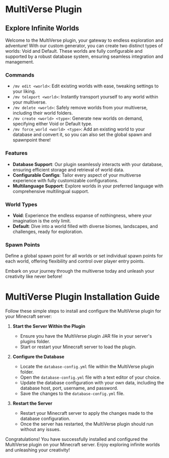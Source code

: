 # MultiVerse Plugin

## Explore Infinite Worlds

Welcome to the MultiVerse plugin, your gateway to endless exploration and adventure! With our custom generator, you can create two distinct types of worlds: Void and Default. These worlds are fully configurable and supported by a robust database system, ensuring seamless integration and management.

### Commands

- `/mv edit <world>`: Edit existing worlds with ease, tweaking settings to your liking.
- `/mv teleport <world>`: Instantly transport yourself to any world within your multiverse.
- `/mv delete <world>`: Safely remove worlds from your multiverse, including their world folders.
- `/mv create <world> <type>`: Generate new worlds on demand, specifying either Void or Default type.
- `/mv force_world <world> <type>`: Add an existing world to your database and convert it, so you can also set the global spawn and spawnpoint there!

### Features

- **Database Support**: Our plugin seamlessly interacts with your database, ensuring efficient storage and retrieval of world data.
- **Configurable Configs**: Tailor every aspect of your multiverse experience with fully customizable configurations.
- **Multilanguage Support**: Explore worlds in your preferred language with comprehensive multilingual support.

### World Types

- **Void**: Experience the endless expanse of nothingness, where your imagination is the only limit.
- **Default**: Dive into a world filled with diverse biomes, landscapes, and challenges, ready for exploration.

### Spawn Points

Define a global spawn point for all worlds or set individual spawn points for each world, offering flexibility and control over player entry points.

Embark on your journey through the multiverse today and unleash your creativity like never before!

# MultiVerse Plugin Installation Guide

Follow these simple steps to install and configure the MultiVerse plugin for your Minecraft server:

1. **Start the Server Within the Plugin**
    - Ensure you have the MultiVerse plugin JAR file in your server's plugins folder.
    - Start or restart your Minecraft server to load the plugin.

2. **Configure the Database**
    - Locate the `database-config.yml` file within the MultiVerse plugin folder.
    - Open the `database-config.yml` file with a text editor of your choice.
    - Update the database configuration with your own data, including the database host, port, username, and password.
    - Save the changes to the `database-config.yml` file.

3. **Restart the Server**
    - Restart your Minecraft server to apply the changes made to the database configuration.
    - Once the server has restarted, the MultiVerse plugin should run without any issues.

Congratulations! You have successfully installed and configured the MultiVerse plugin on your Minecraft server. Enjoy exploring infinite worlds and unleashing your creativity!
